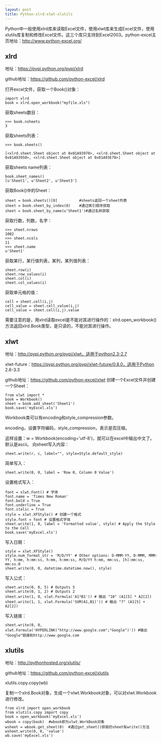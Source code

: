 ```yaml
---
layout: post 
title: Python-xlrd-xlwt-xlutils
---
```



Python中一般使用xlrd库来读取Excel文件，使用xlwt库来生成Excel文件，使用xlutils库复制和修改Excel文件。这三个库只支持到Excel2003。python-excel主页地址：http://www.python-excel.org/

xlrd
---
地址：https://pypi.python.org/pypi/xlrd

github地址：https://github.com/python-excel/xlrd

打开excel文件，获取一个Book()对象：
    
    import xlrd
    book = xlrd.open_workbook("myfile.xls")
获取sheets数目：
    
    >>> book.nsheets
    3
获取sheets列表：
    
    >>> book.sheets()
    
    [<xlrd.sheet.Sheet object at 0x01A93970>, <xlrd.sheet.Sheet object at 0x01A93950>, <xlrd.sheet.Sheet object at 0x01A93E70>]
获取sheets name列表：
    
    book.sheet_names()
    [u'Sheet1', u'Sheet2', u'Sheet3']
获取Book()中的Sheet：
    
    sheet = book.sheets()[0]          #sheets返回一个sheet列表
    sheet = book.sheet_by_index(0)    #通过索引顺序获取
    sheet = book.sheet_by_name(u'Sheet1')#通过名称获取
获取行数，列数，名字：

	>>> sheet.nrows
	1002
	>>> sheet.ncols
	11
	>>> sheet.name
	u'Sheet1'
获取某行，某行值列表，某列，某列值列表：

	sheet.row(i)
	sheet.row_values(i)
	sheet.col(i)
	sheet.col_values(i)
获取单元格的值：

	cell = sheet.cell(i,j)
	cell_value = sheet.cell_value(i,j)
	cell_value = sheet.cell(i,j).value

需要注意的是，用xlrd读取excel是不能对其进行操作的：xlrd.open_workbook()方法返回xlrd.Book类型，是只读的，不能对其进行操作。

xlwt
---

地址：http://pypi.python.org/pypi/xlwt，适用于python2.3-2.7

xlwt-future：https://pypi.python.org/pypi/xlwt-future/0.8.0，适用于Python 2.6-3.3

github地址：https://github.com/python-excel/xlwt
创建一个Excel文件并创建一个Sheet：

	from xlwt import *
	book = Workbook()
	sheet = book.add_sheet('Sheet1')
	book.save('myExcel.xls')

Workbook类可以有encoding和style\_compression参数。

encoding，设置字符编码，style\_compression，表示是否压缩。

这样设置：w = Workbook(encoding='utf-8')，就可以在excel中输出中文了。默认是ascii。
向sheet写入内容：

	sheet.write(r, c, label="", style=Style.default_style)

简单写入：

	sheet.write(0, 0, label = 'Row 0, Column 0 Value')

设置格式写入：

	font = xlwt.Font() # 字体
	font.name = 'Times New Roman'
	font.bold = True
	font.underline = True
	font.italic = True
	style = xlwt.XFStyle() # 创建一个格式
	style.font = font # 设置格式字体
	sheet.write(1, 0, label = 'Formatted value', style) # Apply the Style to the Cell
	book.save('myExcel.xls')

写入日期：

	style = xlwt.XFStyle()
	style.num_format_str = 'M/D/YY' # Other options: D-MMM-YY, D-MMM, MMM-YY, h:mm, h:mm:ss, h:mm, h:mm:ss, M/D/YY h:mm, mm:ss, [h]:mm:ss, mm:ss.0
	sheet.write(0, 0, datetime.datetime.now(), style)

写入公式：

	sheet.write(0, 0, 5) # Outputs 5
	sheet.write(0, 1, 2) # Outputs 2
	sheet.write(1, 0, xlwt.Formula('A1*B1')) # 输出 "10" (A1[5] * A2[2])
	sheet.write(1, 1, xlwt.Formula('SUM(A1,B1)')) # 输出 "7" (A1[5] + A2[2])

写入链接：

	sheet.write(0, 0, xlwt.Formula('HYPERLINK("http://www.google.com";"Google")')) #输出 "Google"链接到http://www.google.com

xlutils
---

地址：http://pythonhosted.org/xlutils/

github地址：https://github.com/python-excel/xlutils

xlutils.copy.copy(wb)

复制一个xlrd.Book对象，生成一个xlwt.Workbook对象，可以对xlwt.Workbook进行修改。

	from xlrd import open_workbook
	from xlutils.copy import copy
	book = open_workbook('myExcel.xls')
	wbook = copy(book)  #wbook即为xlwt.WorkBook对象
	wsheet = wbook.get_sheet(0)  #通过get_sheet()获取的sheet有write()方法
	wsheet.write(0, 0, 'value')
	wb.save('myExcel.xls')
